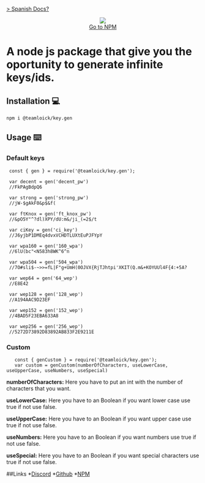 <a href="https://github.com/TeamLoick/key-gen/blob/main/README-SPANISH.md">> Spanish Docs?</a>
<p align="center">
	<img align="center" src="https://media.discordapp.net/attachments/847157141122056263/850572010508648468/RenderedImage.png">
	<br>
	<a href="https://www.npmjs.com/package/@teamloick/key.gen">Go to NPM</a>
</p>

A node js package that give you the oportunity to generate infinite keys/ids.
=======

## Installation 💻

   ```
   npm i @teamloick/key.gen
   ```

## Usage ⌨️
   ### Default keys
   ```
    const { gen } = require('@teamloick/key.gen');
    
    var decent = gen('decent_pw')
    //FkPAgBdpQ6

    var strong = gen('strong_pw')
    //jW-$gAkF0&p$&f(

    var ftKnox = gen('ft_knox_pw')
    //&pO5Y"^?dl)XPY/dU:m&/ji_(=2$/t

    var ciKey = gen('ci_key')
    //J6yjbP1DMEq4dvxVCHDTLUXtEuPJFYpY

    var wpa160 = gen('160_wpa')
    //6lU(bc"<N583h8WK^6^n

    var wpa504 = gen('504_wpa')
    //7O#sli$-~>>=fL|F"g+UmH(0OJVX{RjTJhtpi'XKIT(Q.m&+KOYUUl4F{4:+5A?
    
    var wep64 = gen('64_wep')
    //E8E42

    var wep128 = gen('128_wep')
    //A194AAC9D23EF
    
    var wep152 = gen('152_wep')
    //4BAD5F23EBA633A8
    
    var wep256 = gen('256_wep')
    //5272D73892D83892AB833F2E9211E
   ```
   ### Custom
   ```
      const { genCustom } = require('@teamloick/key.gen');
      var custom = genCustom(numberOfCharacters, useLowerCase, useUpperCase, useNumbers, useSpecial)
   ```
   **numberOfCharacters:** Here you have to put an int with the number of characters that you want.

   **useLowerCase:** Here you have to an Boolean if you want lower case use true if not use false.

   **useUpperCase:** Here you have to an Boolean if you want upper case use true if not use false.

   **useNumbers:** Here you have to an Boolean if you want numbers use true if not use false.
   
   **useSpecial:** Here you have to an Boolean if you want special characters use true if not use false.


##Links
*[Discord](https://discord.gg/ux9UKq6Wvg)
*[Github](https://github.com/TeamLoick/key-gen)
*[NPM](https://www.npmjs.com/package/@teamloick/key.gen)